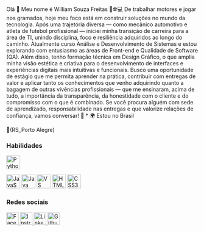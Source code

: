 Olá 👋 Meu nome é William Souza Freitas 🔧⚽💻 De trabalhar motores e jogar nos gramados, hoje meu foco está em construir soluções no mundo da tecnologia. Após uma trajetória diversa — como mecânico automotivo e atleta de futebol profissional — iniciei minha transição de carreira para a área de TI, unindo disciplina, foco e resiliência adquiridos ao longo do caminho. Atualmente curso Análise e Desenvolvimento de Sistemas e estou explorando com entusiasmo as áreas de Front-end e Qualidade de Software (QA). Além disso, tenho formação técnica em Design Gráfico, o que amplia minha visão estética e criativa para o desenvolvimento de interfaces e experiências digitais mais intuitivas e funcionais. Busco uma oportunidade de estágio que me permita aprender na prática, contribuir com entregas de valor e aplicar tanto os conhecimentos que venho adquirindo quanto a bagagem de outras vivências profissionais — que me ensinaram, acima de tudo, a importância da transparência, da honestidade com o cliente e do compromisso com o que é combinado. Se você procura alguém com sede de aprendizado, responsabilidade nas entregas e que valorize relações de confiança, vamos conversar! 🚀 * 🌍 Estou no Brasil 
  
  🧉(RS_Porto Alegre)

### Habilidades

<p align="left">
<a href="https://www.python.org/" target="_blank" rel="noreferrer"><img src="https://raw.githubusercontent.com/danielcranney/readme-generator/main/public/icons/skills/python-colored.svg" width="36" height="36" alt="Python" title="Python"/></a>
</p>
<a href="https://developer.mozilla.org/en-US/docs/Web/JavaScript" target="_blank" rel="noreferrer"><img src="https://raw.githubusercontent.com/danielcranney/readme-generator/main/public/icons/skills/javascript-colored.svg" width="36" height="36" alt="JavaScript" title="JavaScript"/></a> <a href="https://www.oracle.com/java/" target="_blank" rel="noreferrer"><img src="https://raw.githubusercontent.com/danielcranney/readme-generator/main/public/icons/skills/java-colored.svg" width="36" height="36" alt="Java" title="Java"/></a> <a href="https://code.visualstudio.com/" target="_blank" rel="noreferrer"><img src="https://raw.githubusercontent.com/danielcranney/readme-generator/main/public/icons/skills/visualstudiocode-colored.svg" width="36" height="36" alt="VS Code" title="VS Code"/></a> <a href="https://developer.mozilla.org/en-US/docs/Glossary/HTML5" target="_blank" rel="noreferrer"><img src="https://raw.githubusercontent.com/danielcranney/readme-generator/main/public/icons/skills/html5-colored.svg" width="36" height="36" alt="HTML5" title="HTML5"/></a> <a href="https://www.w3.org/TR/CSS/#css" target="_blank" rel="noreferrer"><img src="https://raw.githubusercontent.com/danielcranney/readme-generator/main/public/icons/skills/css3-colored.svg" width="36" height="36" alt="CSS3" title="CSS3"/></a>

### Redes sociais

<p align="left"> <a href="https://www.facebook.com/william.souza.146069" target="_blank" rel="noreferrer"> <picture> <source media="(prefers-color-scheme: dark)" srcset="https://raw.githubusercontent.com/danielcranney/readme-generator/main/public/icons/socials/facebook-dark.svg" /> <source media="(prefers-color-scheme: light)" srcset="https://raw.githubusercontent.com/danielcranney/readme-generator/main/public/icons/socials/facebook.svg" /> <img src="https://raw.githubusercontent.com/danielcranney/readme-generator/main/public/icons/socials/facebook.svg" width="32" height="32" alt="Facebook" title="Facebook" /> </picture> </a> <a href="http://www.instagram.com/wiilliamfreitas/" target="_blank" rel="noreferrer"> <picture> <source media="(prefere-color-scheme: escuro)" srcset="https://raw.githubusercontent.com/danielcranney/readme-generator/main/public/icons/socials/instagram-dark.svg" /> <source media="(prefere-color-scheme: claro)" srcset="https://raw.githubusercontent.com/danielcranney/readme-generator/main/public/icons/socials/instagram.svg" /> <img src="https://raw.githubusercontent.com/danielcranney/readme-generator/main/public/icons/socials/instagram.svg" width="32" height="32" alt="Instragram" title="Instragram" /> </picture> </a> <a href="https://www.linkedin.com/in/william-freitas-6a5706197/" target="_blank" rel="noreferrer"> <picture> <source media="(prefere-esquema-de-cores: escuro)" srcset="https://raw.githubusercontent.com/danielcranney/readme-generator/main/public/icons/socials/linkedin-dark.svg" /> <source media="(prefere-esquema-de-cores: claro)" srcset="https://raw.githubusercontent.com/danielcranney/readme-generator/main/public/icons/socials/linkedin.svg" /> <img src="https://raw.githubusercontent.com/danielcranney/readme-generator/main/public/icons/socials/linkedin.svg" width="32" height="32" alt="LinkedIn" title="LinkedIn" /> </picture> </a> <a href="https://www.github.com/https://github.co/WilliamfreitasTec" target="_blank" rel="noreferrer"> <picture> <source media="(prefers-color-scheme: dark)" srcset="https://raw.githubusercontent.com/danielcranney/readme-generator/main/public/icons/socials/github-dark.svg" /> <source media="(prefers-color-scheme: light)" srcset="https://raw.githubusercontent.com/danielcranney/readme-generator/main/public/icons/socials/github.svg" /> <img src="https://raw.githubusercontent.com/danielcranney/readme-generator/main/public/icons/socials/github.svg" width="32" height="32" alt="Github" título="Github" /> </imagem> </a></p>
